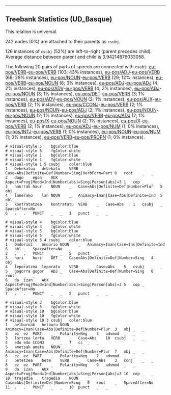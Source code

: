 

--------------------------------------------------------------------------------

## Treebank Statistics (UD_Basque)

This relation is universal.

242 nodes (0%) are attached to their parents as `csubj`.

126 instances of `csubj` (52%) are left-to-right (parent precedes child).
Average distance between parent and child is 3.94214876033058.

The following 20 pairs of parts of speech are connected with `csubj`: [eu-pos/VERB]()-[eu-pos/VERB]() (103; 43% instances), [eu-pos/ADJ]()-[eu-pos/VERB]() (68; 28% instances), [eu-pos/NOUN]()-[eu-pos/VERB]() (29; 12% instances), [eu-pos/VERB]()-[eu-pos/NOUN]() (8; 3% instances), [eu-pos/ADJ]()-[eu-pos/ADJ]() (4; 2% instances), [eu-pos/ADV]()-[eu-pos/VERB]() (4; 2% instances), [eu-pos/ADJ]()-[eu-pos/NOUN]() (3; 1% instances), [eu-pos/DET]()-[eu-pos/VERB]() (3; 1% instances), [eu-pos/ADV]()-[eu-pos/NOUN]() (2; 1% instances), [eu-pos/AUX]()-[eu-pos/VERB]() (2; 1% instances), [eu-pos/CCONJ]()-[eu-pos/VERB]() (2; 1% instances), [eu-pos/NOUN]()-[eu-pos/ADJ]() (2; 1% instances), [eu-pos/NOUN]()-[eu-pos/NOUN]() (2; 1% instances), [eu-pos/VERB]()-[eu-pos/ADJ]() (2; 1% instances), [eu-pos/X]()-[eu-pos/NOUN]() (2; 1% instances), [eu-pos/X]()-[eu-pos/VERB]() (2; 1% instances), [eu-pos/ADJ]()-[eu-pos/NUM]() (1; 0% instances), [eu-pos/INTJ]()-[eu-pos/VERB]() (1; 0% instances), [eu-pos/NOUN]()-[eu-pos/NUM]() (1; 0% instances), [eu-pos/VERB]()-[eu-pos/PROPN]() (1; 0% instances).


~~~ conllu
# visual-style 5	bgColor:blue
# visual-style 5	fgColor:white
# visual-style 1	bgColor:blue
# visual-style 1	fgColor:white
# visual-style 1 5 csubj	color:blue
1	Debekatua	debekatu	VERB	_	Case=Abs|Definite=Def|Number=Sing|VerbForm=Part	0	root	_	_
2	dago	egon	AUX	_	Aspect=Prog|Mood=Ind|Number[abs]=Sing|Person[abs]=3	1	cop	_	_
3	haurrak	haur	NOUN	_	Case=Abs|Definite=Def|Number=Plur	5	obj	_	_
4	lanerako	lan	NOUN	_	Animacy=Inan|Case=Abs|Definite=Ind	5	obl	_	_
5	kontratatzea	kontratatu	VERB	_	Case=Abs	1	csubj	_	SpaceAfter=No
6	.	.	PUNCT	_	_	1	punct	_	_

~~~


~~~ conllu
# visual-style 4	bgColor:blue
# visual-style 4	fgColor:white
# visual-style 5	bgColor:blue
# visual-style 5	fgColor:white
# visual-style 5 4 csubj	color:blue
1	Ondorioz	ondorio	NOUN	_	Animacy=Inan|Case=Ins|Definite=Ind	6	obl	_	SpaceAfter=No
2	,	,	PUNCT	_	_	5	punct	_	_
3	hori	hori	DET	_	Case=Abs|Definite=Def|Number=Sing	4	obj	_	_
4	leporatzea	leporatu	VERB	_	Case=Abs	5	csubj	_	_
5	gogorra	gogor	ADJ	_	Case=Abs|Definite=Def|Number=Sing	0	root	_	_
6	da	izan	AUX	_	Aspect=Prog|Mood=Ind|Number[abs]=Sing|Person[abs]=3	5	cop	_	SpaceAfter=No
7	.	.	PUNCT	_	_	5	punct	_	_

~~~


~~~ conllu
# visual-style 3	bgColor:blue
# visual-style 3	fgColor:white
# visual-style 10	bgColor:blue
# visual-style 10	fgColor:white
# visual-style 10 3 csubj	color:blue
1	helburuak	helburu	NOUN	_	Animacy=Inan|Case=Abs|Definite=Def|Number=Plur	3	obj	_	_
2	ez	ez	PART	_	Polarity=Neg	3	advmod	_	_
3	lortzea	lortu	VERB	_	Case=Abs	10	csubj	_	_
4	edo	edo	CCONJ	_	_	7	cc	_	_
5	ametsak	amets	NOUN	_	Animacy=Inan|Case=Abs|Definite=Def|Number=Plur	7	obj	_	_
6	ez	ez	PART	_	Polarity=Neg	7	advmod	_	_
7	betetzea	bete	VERB	_	Case=Abs	3	conj	_	_
8	ez	ez	PART	_	Polarity=Neg	9	advmod	_	_
9	da	izan	AUX	_	Aspect=Prog|Mood=Ind|Number[abs]=Sing|Person[abs]=3	10	cop	_	_
10	trajedia	tragedia	NOUN	_	Case=Abs|Definite=Def|Number=Sing	0	root	_	SpaceAfter=No
11	.	.	PUNCT	_	_	10	punct	_	_

~~~


